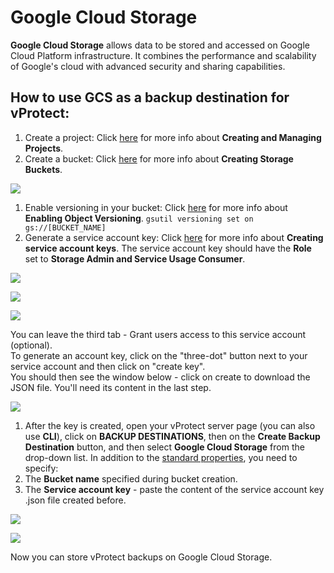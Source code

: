 # Google Cloud Storage

**Google Cloud Storage** allows data to be stored and accessed on Google Cloud Platform infrastructure. It combines the performance and scalability of Google's cloud with advanced security and sharing capabilities.

## How to use **GCS** as a backup destination for **vProtect**:

1. Create a project: Click [here](https://cloud.google.com/resource-manager/docs/creating-managing-projects) for more info about **Creating and Managing Projects**.
2. Create a bucket: Click [here](https://cloud.google.com/storage/docs/creating-buckets) for more info about **Creating Storage Buckets**.

![](../../../.gitbook/assets/object-storage-google-bucket.jpg)

1. Enable versioning in your bucket: Click [here](https://cloud.google.com/storage/docs/using-object-versioning#gsutil) for more info about **Enabling Object Versioning**. `gsutil versioning set on gs://[BUCKET_NAME]`
2. Generate a service account key: Click [here](https://cloud.google.com/iam/docs/creating-managing-service-account-keys) for more info about **Creating service account keys**. The service account key should have the **Role** set to **Storage Admin and Service Usage Consumer**.

![](../../../.gitbook/assets/object-storage-google-service-account.jpg)

![](../../../.gitbook/assets/object-storage-google-service-account-2.jpg)

![](../../../.gitbook/assets/object-storage-google-service-account-3.jpg)

You can leave the third tab - Grant users access to this service account \(optional\).  
To generate an account key, click on the "three-dot" button next to your service account and then click on "create key".  
You should then see the window below - click on create to download the JSON file. You'll need its content in the last step.

![](../../../.gitbook/assets/object-storage-google-service-account-4.jpg)

1. After the key is created, open your vProtect server page \(you can also use **CLI**\), click on **BACKUP DESTINATIONS**, then on the **Create Backup Destination** button, and then select **Google Cloud Storage** from the drop-down list. In addition to the [standard properties](../), you need to specify:
2. The **Bucket name** specified during bucket creation.  
3. The **Service account key** - paste the content of the service account key .json file created before.

![](../../../.gitbook/assets/object-storage-google-bucket-browse.jpg)

![](../../../.gitbook/assets/object-storage-google-create-backup-destination.jpg)

Now you can store vProtect backups on Google Cloud Storage.

